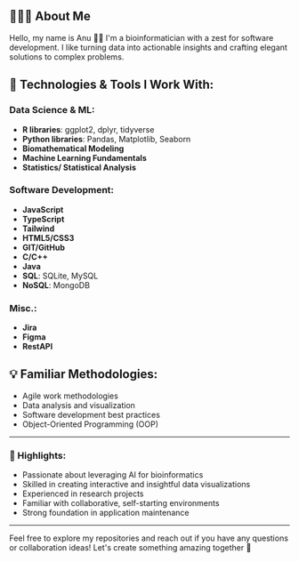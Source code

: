 ## 👩🏻‍💻 About Me

Hello, my name is Anu 👋🏻 I'm a bioinformatician with a zest for software development. I like turning data into actionable insights and crafting elegant solutions to complex problems.

## 🔗 Technologies & Tools I Work With:

### Data Science & ML:
- **R libraries**: ggplot2, dplyr, tidyverse
- **Python libraries**: Pandas, Matplotlib, Seaborn
- **Biomathematical Modeling**
- **Machine Learning Fundamentals**
- **Statistics/ Statistical Analysis**

### Software Development:
- **JavaScript**
- **TypeScript**
- **Tailwind**
- **HTML5/CSS3**
- **GIT/GitHub**
- **C/C++**
- **Java**
- **SQL**: SQLite, MySQL
- **NoSQL**: MongoDB
### Misc.:
- **Jira**
- **Figma**
- **RestAPI**

## 💡 Familiar Methodologies:
- Agile work methodologies
- Data analysis and visualization
- Software development best practices
- Object-Oriented Programming (OOP)
---

### 🌟 Highlights:
- Passionate about leveraging AI for bioinformatics
- Skilled in creating interactive and insightful data visualizations
- Experienced in research projects
- Familiar with collaborative, self-starting environments
- Strong foundation in application maintenance

---

Feel free to explore my repositories and reach out if you have any questions or collaboration ideas! Let's create something amazing together 🚀
